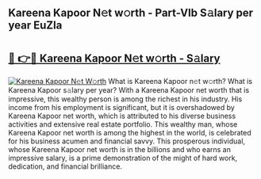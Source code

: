 ## Kareena Kapoor N𝚎t w𝚘rth - Part-Vlb S𝚊lary per year EuZla

# <h2><a href="http://gc0ken.nevu.top/?p=Kareena+Kapoor">🔗 👉🔴 Kareena Kapoor N𝚎t w𝚘rth - S𝚊lary</a></h2>

[![Kareena Kapoor N𝚎t W𝚘rth](https://i.imgur.com/Oavwk0R.jpeg)](http://gc0ken.nevu.top/?p=Kareena+Kapoor)
What is Kareena Kapoor n𝚎t w𝚘rth? What is Kareena Kapoor s𝚊lary per year?
With a Kareena Kapoor net worth that is impressive, this wealthy person is among the richest in his industry. His income from his employment is significant, but it is overshadowed by Kareena Kapoor net worth, which is attributed to his diverse business activities and extensive real estate portfolio. This wealthy man, whose Kareena Kapoor net worth is among the highest in the world, is celebrated for his business acumen and financial savvy. This prosperous individual, whose Kareena Kapoor net worth is in the billions and who earns an impressive salary, is a prime demonstration of the might of hard work, dedication, and financial brilliance.

